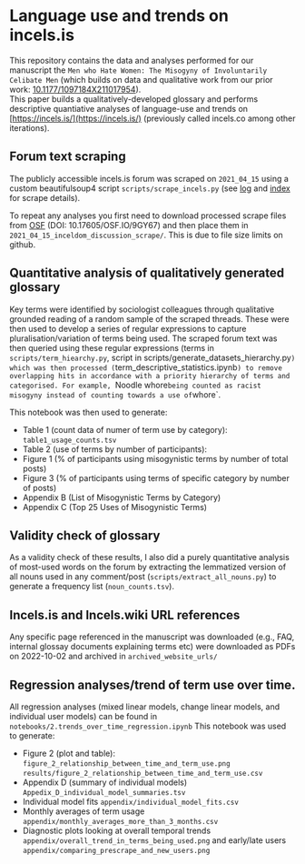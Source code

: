 # Language use and trends on incels.is

This repository contains the data and analyses performed for our manuscript the `Men who Hate Women: The Misogyny of Involuntarily Celibate Men` (which builds on data and qualitative work from our prior work: [10.1177/1097184X211017954](https://doi.org/10.1177/1097184X211017954)).  
This paper builds a qualitatively-developed glossary and performs descriptive quantiative analyses of language-use and trends on [https://incels.is/](https://incels.is/) (previously called incels.co among other iterations).

## Forum text scraping

The publicly accessible incels.is forum was scraped on `2021_04_15` using a custom beautifulsoup4 script `scripts/scrape_incels.py` (see [log](2021_04_15_inceldom_discussion_scrape/2021_04_15_inceldom_discussion_scrape.log) and [index](2021_04_15_inceldom_discussion_scrape/complete_submissions_index.txt) for scrape details).

To repeat any analyses you first need to download processed scrape files from [OSF](https://osf.io/9gy67/) (DOI: 10.17605/OSF.IO/9GY67) and then place them in `2021_04_15_inceldom_discussion_scrape/`.
This is due to file size limits on github.

## Quantitative analysis of qualitatively generated glossary

Key terms were identified by sociologist colleagues through qualitative grounded reading of a random sample of the scraped threads.
These were then used to develop a series of regular expressions to capture pluralisation/variation of terms being used.
The scraped forum text was then queried using these regular expressions (terms in `scripts/term_hiearchy.py`, script in scripts/generate_datasets_hierarchy.py`) which was then processed (`term_descriptive_statistics.ipynb`) to remove overlapping hits in accordance with a priority hierarchy of terms and categorised. For example, `Noodle whore` being counted as racist misogyny instead of counting towards a use of `whore`.  

This notebook was then used to generate:

- Table 1 (count data of numer of term use by category): `table1_usage_counts.tsv` 
- Table 2 (use of terms by number of participants): 
- Figure 1 (% of participants using misogynistic terms by number of total posts)
- Figure 3 (% of participants using terms of specific category by number of posts)
- Appendix B (List of Misogynistic Terms by Category)
- Appendix C (Top 25 Uses of Misogynistic Terms)


## Validity check of glossary 

As a validity check of these results, I also did a purely quantitative analysis of most-used words on the forum by extracting the lemmatized version of all nouns used in any comment/post (`scripts/extract_all_nouns.py`) to generate a frequency list (`noun_counts.tsv`).

## Incels.is and Incels.wiki URL references

Any specific page referenced in the manuscript was downloaded (e.g., FAQ, internal glossay documents explaining terms etc) were downloaded as PDFs on 2022-10-02 and archived in `archived_website_urls/`


## Regression analyses/trend of term use over time.

All regression analyses (mixed linear models, change linear models, and individual user models) can be found in `notebooks/2.trends_over_time_regression.ipynb`
This notebook was used to generate:

- Figure 2 (plot and table): `figure_2_relationship_between_time_and_term_use.png` `results/figure_2_relationship_between_time_and_term_use.csv`
- Appendix D (summary of individual models) `Appedix_D_individual_model_summaries.tsv`
- Individual model fits `appendix/individual_model_fits.csv`
- Monthly averages of term usage `appendix/monthly_averages_more_than_3_months.csv`
- Diagnostic plots looking at overall temporal trends `appendix/overall_trend_in_terms_being_used.png` and early/late users `appendix/comparing_prescrape_and_new_users.png`

